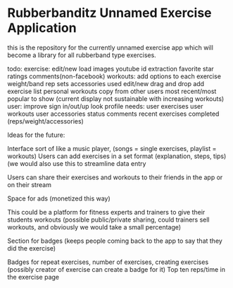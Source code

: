# Rubberbanditz Unnamed Exercise Application

this is the repository for the currently unnamed exercise app which will become a library for all rubberband type exercises. 

todo:
	exercise: 
		edit/new
			load images
			youtube id extraction
		favorite
		star ratings
		comments(non-facebook)
	workouts:
		add options to each exercise
			weight/band
			rep
			sets
			accessories used
		edit/new
		drag and drop add exercise
		list personal workouts
			copy from other users
		most recent/most popular to show (current display not sustainable with increasing workouts)
	user:
		improve sign in/out/up look
		profile needs:
			user exercises
			user workouts
			user accessories
			status
			comments
			recent exercises completed (reps/weight/accessories)

Ideas for the future:

Interface sort of like a music player, (songs = single exercises, playlist = workouts)
Users can add exercises in a set format (explanation, steps, tips) (we would also use this to streamline data entry

Users can share their exercises and workouts to their friends in the app or on their stream

Space for ads (monetized this way)

This could be a platform for fitness experts and trainers to give their students workouts (possible public/private sharing, could trainers sell workouts, and obviously we would take a small percentage)

Section for badges (keeps people coming back to the app to say that they did the exercise)

Badges for repeat exercises, number of exercises, creating exercises (possibly creator of exercise can create a badge for it)
Top ten reps/time in the exercise page
